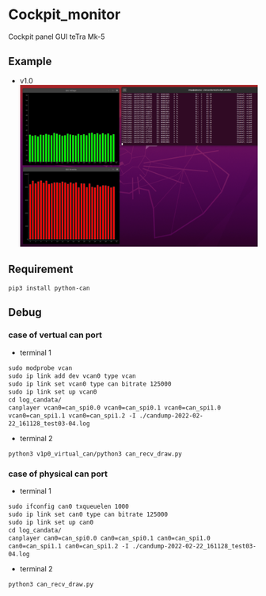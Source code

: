 # Cockpit_monitor
Cockpit panel GUI teTra Mk-5

## Example
- v1.0
![V1.0 volatage and throttle](/document/221014_v1p0_vcan_votage_throttle.png)

## Requirement
```
pip3 install python-can
```

## Debug
### case of vertual can port
- terminal 1
```
sudo modprobe vcan
sudo ip link add dev vcan0 type vcan
sudo ip link set vcan0 type can bitrate 125000
sudo ip link set up vcan0
cd log_candata/
canplayer vcan0=can_spi0.0 vcan0=can_spi0.1 vcan0=can_spi1.0 vcan0=can_spi1.1 vcan0=can_spi1.2 -I ./candump-2022-02-22_161128_test03-04.log
```

- terminal 2
```
python3 v1p0_virtual_can/python3 can_recv_draw.py 
```

### case of physical can port
- terminal 1
```
sudo ifconfig can0 txqueuelen 1000
sudo ip link set can0 type can bitrate 125000
sudo ip link set up can0
cd log_candata/
canplayer can0=can_spi0.0 can0=can_spi0.1 can0=can_spi1.0 can0=can_spi1.1 can0=can_spi1.2 -I ./candump-2022-02-22_161128_test03-04.log
```

- terminal 2
```
python3 can_recv_draw.py 
```
